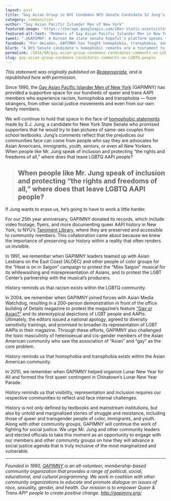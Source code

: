 ```yaml
---
layout: post
title: "Gay Asian Group in NYC Condemns NYS Senate Candidate SJ Jung's Comments on LGBTQ People"
category: communities
author: "Gay Asian Pacific Islander Men of New York"
featured-image: 'https://storage.googleapis.com/18mr-static-assets/static/images/featured/2016-08-31-gay-asian-group-in-nyc-condemns-comments-on-lgbtq-people.jpg'
featured-alt-text: "Members of Gay Asian Pacific Islander Men in New York (GAPIMNY) march at the NYC Trans Day of Action in 2014, holding a colorful banner that spells 'GAPIMNY'."
tweet: ".@GAPIMNY: A Korean Am state senate hopeful's platform speaks to homophobia in AAPI communities"
facebook: "For decades, GAPIMNY has fought homophobia, transphobia, and racism on all fronts. NYS Senate candidate S.J. Jung's recent remarks are a reminder of the work that still needs to be done to combat homophobia in Asian American communities."
blurb: "A NYS Senate candidate's homophobic remarks are a testament to the importance of GAPIMNY's work to challenge both racism in the LGBTQ community and homophobia and transphobia in AAPI communities."
permalink: /2016/08/gay-asian-group-condemns-candidates-comments-on-LGBTQ-people.html
slug: gay-asian-group-condemns-candidates-comments-on-LGBTQ-people
---
```

<i>This statement was originally published on [Reappropriate](http://reappropriate.co/), and is republished here with permission.</i> 


Since 1990, the [Gay Asian Pacific Islander Men of New York](http://gapimny.org/) (GAPIMNY) has provided a supportive space for our hundreds of queer and trans AAPI members who experience racism, homophobia and transphobia — from strangers, from other social justice movements and even from our own family members. 

We will continue to hold that space in the face of [homophobic statements](http://www.nydailynews.com/news/politics/queens-candidate-erase-same-sex-couples-textbooks-article-1.2769162) made by S.J. Jung, a candidate for New York State Senate who promised supporters that he would try to ban pictures of same-sex couples from school textbooks. Jung’s comments reflect that the prejudices our communities face can come from people who say they are advocates for Asian Americans, immigrants, youth, seniors, or even all New Yorkers. When people like Mr. Jung speak of inclusion and protecting “the rights and freedoms of all,” where does that leave LGBTQ AAPI people? 

> ## When people like Mr. Jung speak of inclusion and protecting “the rights and freedoms of all,” where does that leave LGBTQ AAPI people?

If Jung wants to erase us, he’s going to have to work a little harder. 

For our 25th year anniversary, GAPIMNY donated its records, which include video footage, flyers, and more documenting queer AAPI history in New York, to NYU’s [Tamiment Library](http://apa.nyu.edu/nothing-lost-in-translation-october-8-2015-december-7-2015/), where they are preserved and accessible to community members. This collaboration came about because we knew the importance of preserving our history within a reality that often renders us invisible. 

In 1991, we remember when GAPIMNY leaders teamed up with Asian Lesbians on the East Coast (ALOEC) and other people of color groups for the “Heat is on in Saigon” campaign to protest the “Miss Saigon” musical for its whitewashing and misrepresentation of Asians, and to protest the LGBT Center’s partnership with the musical’s producers. 

History reminds us that racism exists within the LGBTQ community. 

In 2004, we remember when GAPIMNY joined forces with Asian Media Watchdog, resulting in a 200-person demonstration in front of the office building of Details magazine to protest the magazine’s feature [“Gay or Asian?”](http://mije.org/richardprince/details-magazine-sorry-gay-or-asian-piece) and its stereotypical depictions of LGBT people and AAPIs. Ultimately, the editors issued a national apology, agreed to diversity sensitivity trainings, and promised to broaden its representation of LGBT AAPIs in their magazine. Through these efforts, GAPIMNY also challenged the toxic masculinity of heterosexual and cis-gender members of the Asian American community who saw the association of “Asian” and “gay” as the core problem. 

History reminds us that homophobia and transphobia exists within the Asian American community. 

In 2010, we remember when GAPIMNY helped organize Lunar New Year for All and formed the first queer contingent in Chinatown’s Lunar New Year Parade. 

History reminds us that visibility, representation and inclusion requires our respective communities to reflect and face internal challenges. 

History is not only defined by textbooks and mainstream institutions, but also by untold and marginalized stories of struggle and resistance, including those of queer and transgender people of color, immigrants, and youth. Along with other community groups, GAPIMNY will continue the work of fighting for social justice. We urge Mr. Jung and other community leaders and elected officials to take this moment as an opportunity to engage with our members and other community groups on how they will advance a social justice agenda that is truly inclusive of the most marginalized and vulnerable. 

<HR>

<i>Founded in 1990, [GAPIMNY](http://gapimny.org/) is an all-volunteer, membership-based community organization that provides a range of political, social, educational, and cultural programming. We work in coalition with other community organizations to educate and promote dialogue on issues of race, sexuality, gender, and health. Our mission is to empower Queer & Trans API* people to create positive change. http://gapimny.org/<i>


